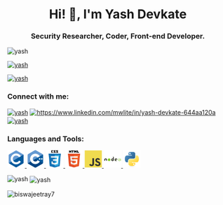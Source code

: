 <h1 align="center">Hi! 👋, I'm Yash Devkate</h1>
<h3 align="center">Security Researcher, Coder, Front-end Developer.</h3>

<p align="left"> <img src="https://komarev.com/ghpvc/?username=rootxyash&label=Profile%20views&color=0e75b6&style=flat" alt="yash" /> </p>

<p align="left"> <a href="https://github.com/ryo-ma/github-profile-trophy"><img src="https://github-profile-trophy.vercel.app/?username=rootxyash" alt="yash" /></a> </p>

<p align="left"> <a href="https://twitter.com/rootxyash" target="blank"><img src="https://img.shields.io/twitter/follow/rootxyash?logo=twitter&style=for-the-badge" alt="yash" /></a> </p>

<h3 align="left">Connect with me:</h3>
<p align="left">
<a href="https://twitter.com/rootxyash" target="blank"><img align="center" src="https://raw.githubusercontent.com/rahuldkjain/github-profile-readme-generator/master/src/images/icons/Social/twitter.svg" alt="yash" height="30" width="40" /></a>
<a href="https://www.linkedin.com/mwlite/in/yash-devkate-644aa120a" target="blank"><img align="center" src="https://raw.githubusercontent.com/rahuldkjain/github-profile-readme-generator/master/src/images/icons/Social/linked-in-alt.svg" alt="https://www.linkedin.com/mwlite/in/yash-devkate-644aa120a" height="30" width="40" /></a>
<a href="#" target="blank"><img align="center" src="https://raw.githubusercontent.com/rahuldkjain/github-profile-readme-generator/master/src/images/icons/Social/youtube.svg" alt="yash" height="30" width="40" /></a>
</p>

<h3 align="left">Languages and Tools:</h3>
<p align="left"> <a href="https://www.cprogramming.com/" target="_blank" rel="noreferrer"> <img src="https://raw.githubusercontent.com/devicons/devicon/master/icons/c/c-original.svg" alt="c" width="40" height="40"/> </a> <a href="https://www.w3schools.com/cpp/" target="_blank" rel="noreferrer"> <img src="https://raw.githubusercontent.com/devicons/devicon/master/icons/cplusplus/cplusplus-original.svg" alt="cplusplus" width="40" height="40"/> </a> <a href="https://www.w3schools.com/css/" target="_blank" rel="noreferrer"> <img src="https://raw.githubusercontent.com/devicons/devicon/master/icons/css3/css3-original-wordmark.svg" alt="css3" width="40" height="40"/> </a> <a href="https://www.w3.org/html/" target="_blank" rel="noreferrer"> <img src="https://raw.githubusercontent.com/devicons/devicon/master/icons/html5/html5-original-wordmark.svg" alt="html5" width="40" height="40"/> </a> <a href="https://developer.mozilla.org/en-US/docs/Web/JavaScript" target="_blank" rel="noreferrer"> <img src="https://raw.githubusercontent.com/devicons/devicon/master/icons/javascript/javascript-original.svg" alt="javascript" width="40" height="40"/> </a> <a href="https://nodejs.org" target="_blank" rel="noreferrer"> <img src="https://raw.githubusercontent.com/devicons/devicon/master/icons/nodejs/nodejs-original-wordmark.svg" alt="nodejs" width="40" height="40"/> </a> <a href="https://www.python.org" target="_blank" rel="noreferrer"> <img src="https://raw.githubusercontent.com/devicons/devicon/master/icons/python/python-original.svg" alt="python" width="40" height="40"/> </a> </p>



<p><img align="left" src="https://github-readme-stats.vercel.app/api/top-langs?username=rootxyash&show_icons=true&locale=en&layout=compact" alt="yash" /></p>

<p>&nbsp;<img align="center" src="https://github-readme-stats.vercel.app/api?username=rootxyash&show_icons=true&locale=en" alt="yash" /></p>

<p><img align="center" src="https://github-readme-streak-stats.herokuapp.com/?user=rootxyash&" alt="biswajeetray7" /></p>

